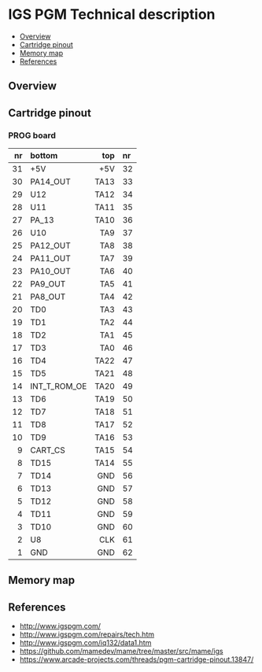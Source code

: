 # IGS PGM Technical description

* [Overview](#overview)
* [Cartridge pinout](#cartridge-pinout)
* [Memory map](#memory-map)
* [References](#references)

## Overview

## Cartridge pinout

### PROG board

| nr | bottom | top | nr |
| --: | :-- | --: | :-- |
| 31 | +5V | +5V | 32 |
| 30 | PA14_OUT | TA13 | 33 |
| 29 | U12 | TA12 | 34 |
| 28 | U11 | TA11 | 35 |
| 27 | PA_13 | TA10 | 36 |
| 26 | U10 | TA9 | 37 |
| 25 | PA12_OUT | TA8 | 38 |
| 24 | PA11_OUT | TA7 | 39 |
| 23 | PA10_OUT | TA6 | 40 |
| 22 | PA9_OUT | TA5 | 41 |
| 21 | PA8_OUT | TA4 | 42 |
| 20 | TD0 | TA3 | 43 |
| 19 | TD1 | TA2 | 44 |
| 18 | TD2 | TA1 | 45 |
| 17 | TD3 | TA0 | 46 |
| 16 | TD4 | TA22 | 47 |
| 15 | TD5 | TA21 | 48 |
| 14 | INT_T_ROM_OE | TA20 | 49 |
| 13 | TD6 | TA19 | 50 |
| 12 | TD7 | TA18 | 51 |
| 11 | TD8 | TA17 | 52 |
| 10 | TD9 | TA16 | 53 |
| 9 | CART_CS | TA15 | 54 |
| 8 | TD15 | TA14 | 55 |
| 7 | TD14 | GND | 56 |
| 6 | TD13 | GND | 57 |
| 5 | TD12 | GND | 58 |
| 4 | TD11 | GND | 59 |
| 3 | TD10 | GND | 60 |
| 2 | U8 | CLK | 61 |
| 1 | GND | GND | 62 |

## Memory map

## References
* http://www.igspgm.com/
* http://www.igspgm.com/repairs/tech.htm
* http://www.igspgm.com/iq132/data1.htm
* https://github.com/mamedev/mame/tree/master/src/mame/igs
* https://www.arcade-projects.com/threads/pgm-cartridge-pinout.13847/
